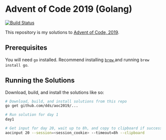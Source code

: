 # Advent of Code 2019 (Golang)

[![Build Status](https://travis-ci.com/dds/aoc2019.svg?branch=main)](https://travis-ci.com/github/dds/aoc2019)

This repository is my solutions to [Advent of Code, 2019](https://adventofcode.com/2019).

## Prerequisites

You will need `go` installed. Recommend installing [`brew` ](https://brew.sh/) and running `brew install go`.

## Running the Solutions

Download, build, and install the solutions like so:

```sh
# Download, build, and install solutions from this repo
go get github.com/dds/aoc2019/...

# Run solution for day 1
day1

# Get input for day 20, wait up to 8h, and copy to clipboard if successful
aocinput 20 --session=<session_cookie> --timeout=8h --clipboard
```
